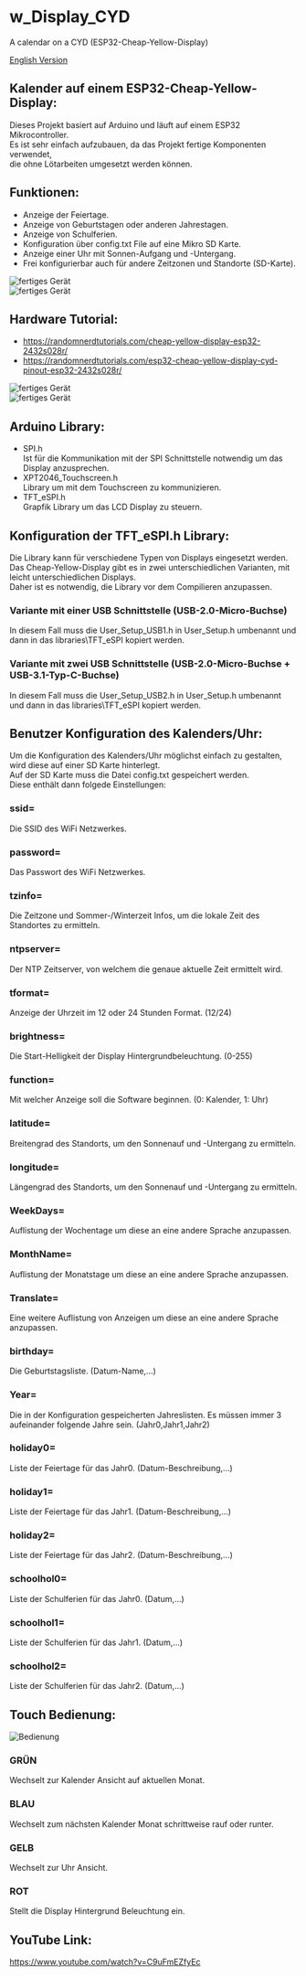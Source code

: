 # w_Display_CYD
A calendar on a CYD (ESP32-Cheap-Yellow-Display)

[English Version](README.en.de)

## Kalender auf einem ESP32-Cheap-Yellow-Display:
Dieses Projekt basiert auf Arduino und läuft auf einem ESP32 Mikrocontroller. <br>
Es ist sehr einfach aufzubauen, da das Projekt fertige Komponenten verwendet, <br>
die ohne Lötarbeiten umgesetzt werden können.

## Funktionen:
 - Anzeige der Feiertage.
 - Anzeige von Geburtstagen oder anderen Jahrestagen.
 - Anzeige von Schulferien.
 - Konfiguration über config.txt File auf eine Mikro SD Karte.
 - Anzeige einer Uhr mit Sonnen-Aufgang und -Untergang.
 - Frei konfigurierbar auch für andere Zeitzonen und Standorte (SD-Karte).

![fertiges Gerät](IMG_20250106_183430.jpg_compressed.JPEG) <br>
![fertiges Gerät](IMG_20250106_183649.jpg_compressed.JPEG)

## Hardware Tutorial:
- https://randomnerdtutorials.com/cheap-yellow-display-esp32-2432s028r/
- https://randomnerdtutorials.com/esp32-cheap-yellow-display-cyd-pinout-esp32-2432s028r/

![fertiges Gerät](IMG_20250106_201539.jpg_compressed.JPEG) <br> 
![fertiges Gerät](IMG_20250106_201550.jpg_compressed.JPEG) 

## Arduino Library:
- SPI.h <br>
Ist für die Kommunikation mit der SPI Schnittstelle notwendig um das Display anzusprechen.
- XPT2046_Touchscreen.h <br>
Library um mit dem Touchscreen zu kommunizieren.
- TFT_eSPI.h <br>
Grapfik Library um das LCD Display zu steuern.

## Konfiguration der TFT_eSPI.h Library:
Die Library kann für verschiedene Typen von Displays eingesetzt werden. <br>
Das Cheap-Yellow-Display gibt es in zwei unterschiedlichen Varianten, mit leicht unterschiedlichen Displays. <br>
Daher ist es notwendig, die Library vor dem Compilieren anzupassen.

### Variante mit einer USB Schnittstelle (USB-2.0-Micro-Buchse)
In diesem Fall muss die User_Setup_USB1.h in User_Setup.h umbenannt und dann in das libraries\TFT_eSPI kopiert werden.

### Variante mit zwei USB Schnittstelle (USB-2.0-Micro-Buchse + USB-3.1-Typ-C-Buchse)
In diesem Fall muss die User_Setup_USB2.h in User_Setup.h umbenannt und dann in das libraries\TFT_eSPI kopiert werden.

## Benutzer Konfiguration des Kalenders/Uhr:
Um die Konfiguration des Kalenders/Uhr möglichst einfach zu gestalten, wird diese auf einer SD Karte hinterlegt. <br>
Auf der SD Karte muss die Datei config.txt gespeichert werden. <br>
Diese enthält dann folgede Einstellungen:

### ssid=
Die SSID des WiFi Netzwerkes.
### password=
Das Passwort des WiFi Netzwerkes.
### tzinfo=
Die Zeitzone und Sommer-/Winterzeit Infos, um die lokale Zeit des Standortes zu ermitteln.
### ntpserver=
Der NTP Zeitserver, von welchem die genaue aktuelle Zeit ermittelt wird.
### tformat=
Anzeige der Uhrzeit im 12 oder 24 Stunden Format. (12/24)
### brightness=
Die Start-Helligkeit der Display Hintergrundbeleuchtung. (0-255)
### function=
Mit welcher Anzeige soll die Software beginnen. (0: Kalender, 1: Uhr)
### latitude=
Breitengrad des Standorts, um den Sonnenauf und -Untergang zu ermitteln.
### longitude=
Längengrad des Standorts, um den Sonnenauf und -Untergang zu ermitteln.
### WeekDays=
Auflistung der Wochentage um diese an eine andere Sprache anzupassen.
### MonthName=
Auflistung der Monatstage um diese an eine andere Sprache anzupassen.
### Translate=
Eine weitere Auflistung von Anzeigen um diese an eine andere Sprache anzupassen. 
### birthday=
Die Geburtstagsliste. (Datum-Name,...)
### Year=
Die in der Konfiguration gespeicherten Jahreslisten. Es müssen immer 3 aufeinander folgende Jahre sein. (Jahr0,Jahr1,Jahr2)
### holiday0=
Liste der Feiertage für das Jahr0. (Datum-Beschreibung,...)
### holiday1=
Liste der Feiertage für das Jahr1. (Datum-Beschreibung,...)
### holiday2=
Liste der Feiertage für das Jahr2. (Datum-Beschreibung,...)
### schoolhol0=
Liste der Schulferien für das Jahr0. (Datum,...) 
### schoolhol1=
Liste der Schulferien für das Jahr1. (Datum,...)
### schoolhol2=
Liste der Schulferien für das Jahr2. (Datum,...)

## Touch Bedienung:
![Bedienung](Touch_Kal.jpg)  <br>
### GRÜN
Wechselt zur Kalender Ansicht auf aktuellen Monat.
### BLAU
Wechselt zum nächsten Kalender Monat schrittweise rauf oder runter.
### GELB
Wechselt zur Uhr Ansicht.
### ROT
Stellt die Display Hintergrund Beleuchtung ein.

## YouTube Link:
https://www.youtube.com/watch?v=C9uFmEZfyEc
